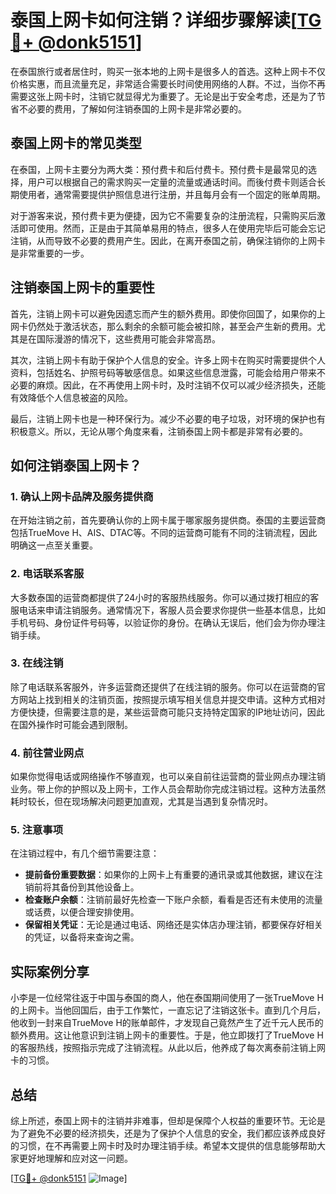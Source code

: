 # 泰国上网卡如何注销？详细步骤解读[[TG💪+ @donk5151](https://t.me/s/donk5151)]

在泰国旅行或者居住时，购买一张本地的上网卡是很多人的首选。这种上网卡不仅价格实惠，而且流量充足，非常适合需要长时间使用网络的人群。不过，当你不再需要这张上网卡时，注销它就显得尤为重要了。无论是出于安全考虑，还是为了节省不必要的费用，了解如何注销泰国的上网卡是非常必要的。

## 泰国上网卡的常见类型

在泰国，上网卡主要分为两大类：预付费卡和后付费卡。预付费卡是最常见的选择，用户可以根据自己的需求购买一定量的流量或通话时间。而後付费卡则适合长期使用者，通常需要提供护照信息进行注册，并且每月会有一个固定的账单周期。

对于游客来说，预付费卡更为便捷，因为它不需要复杂的注册流程，只需购买后激活即可使用。然而，正是由于其简单易用的特点，很多人在使用完毕后可能会忘记注销，从而导致不必要的费用产生。因此，在离开泰国之前，确保注销你的上网卡是非常重要的一步。

## 注销泰国上网卡的重要性

首先，注销上网卡可以避免因遗忘而产生的额外费用。即使你回国了，如果你的上网卡仍然处于激活状态，那么剩余的余额可能会被扣除，甚至会产生新的费用。尤其是在国际漫游的情况下，这些费用可能会非常高昂。

其次，注销上网卡有助于保护个人信息的安全。许多上网卡在购买时需要提供个人资料，包括姓名、护照号码等敏感信息。如果这些信息泄露，可能会给用户带来不必要的麻烦。因此，在不再使用上网卡时，及时注销不仅可以减少经济损失，还能有效降低个人信息被盗的风险。

最后，注销上网卡也是一种环保行为。减少不必要的电子垃圾，对环境的保护也有积极意义。所以，无论从哪个角度来看，注销泰国上网卡都是非常有必要的。

## 如何注销泰国上网卡？

### 1. 确认上网卡品牌及服务提供商

在开始注销之前，首先要确认你的上网卡属于哪家服务提供商。泰国的主要运营商包括TrueMove H、AIS、DTAC等。不同的运营商可能有不同的注销流程，因此明确这一点至关重要。

### 2. 电话联系客服

大多数泰国的运营商都提供了24小时的客服热线服务。你可以通过拨打相应的客服电话来申请注销服务。通常情况下，客服人员会要求你提供一些基本信息，比如手机号码、身份证件号码等，以验证你的身份。在确认无误后，他们会为你办理注销手续。

### 3. 在线注销

除了电话联系客服外，许多运营商还提供了在线注销的服务。你可以在运营商的官方网站上找到相关的注销页面，按照提示填写相关信息并提交申请。这种方式相对方便快捷，但需要注意的是，某些运营商可能只支持特定国家的IP地址访问，因此在国外操作时可能会遇到限制。

### 4. 前往营业网点

如果你觉得电话或网络操作不够直观，也可以亲自前往运营商的营业网点办理注销业务。带上你的护照以及上网卡，工作人员会帮助你完成注销过程。这种方法虽然耗时较长，但在现场解决问题更加直观，尤其是当遇到复杂情况时。

### 5. 注意事项

在注销过程中，有几个细节需要注意：

- **提前备份重要数据**：如果你的上网卡上有重要的通讯录或其他数据，建议在注销前将其备份到其他设备上。
- **检查账户余额**：注销前最好先检查一下账户余额，看看是否还有未使用的流量或话费，以便合理安排使用。
- **保留相关凭证**：无论是通过电话、网络还是实体店办理注销，都要保存好相关的凭证，以备将来查询之需。

## 实际案例分享

小李是一位经常往返于中国与泰国的商人，他在泰国期间使用了一张TrueMove H的上网卡。当他回国后，由于工作繁忙，一直忘记了注销这张卡。直到几个月后，他收到一封来自TrueMove H的账单邮件，才发现自己竟然产生了近千元人民币的额外费用。这让他意识到注销上网卡的重要性。于是，他立即拨打了TrueMove H的客服热线，按照指示完成了注销流程。从此以后，他养成了每次离泰前注销上网卡的习惯。

## 总结

综上所述，泰国上网卡的注销并非难事，但却是保障个人权益的重要环节。无论是为了避免不必要的经济损失，还是为了保护个人信息的安全，我们都应该养成良好的习惯，在不再需要上网卡时及时办理注销手续。希望本文提供的信息能够帮助大家更好地理解和应对这一问题。

[[TG💪+ @donk5151](https://t.me/s/donk5151) ![Image](https://i.postimg.cc/rwNCRYN7/Snipaste-2025-04-30-17-27-05.png)]